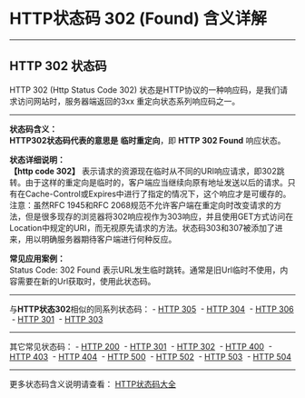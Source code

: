 # HTTP状态码 302 (Found) 含义详解

---

## HTTP 302 状态码

HTTP 302 (Http Status Code 302) 状态是HTTP协议的一种响应码，是我们请求访问网站时，服务器端返回的3xx 重定向状态系列响应码之一。

---

**状态码含义：**  
**HTTP302状态码代表的意思是** **临时重定向**，即 **HTTP 302 Found** 响应状态。

**状态详细说明：**  
**【http code 302】** 表示请求的资源现在临时从不同的URI响应请求，即302跳转。由于这样的重定向是临时的，客户端应当继续向原有地址发送以后的请求。只有在Cache-Control或Expires中进行了指定的情况下，这个响应才是可缓存的。  
注意：虽然RFC 1945和RFC 2068规范不允许客户端在重定向时改变请求的方法，但是很多现存的浏览器将302响应视作为303响应，并且使用GET方式访问在Location中规定的URI，而无视原先请求的方法。状态码303和307被添加了进来，用以明确服务器期待客户端进行何种反应。

**常见应用案例：**  
Status Code: 302 Found 表示URL发生临时跳转。通常是旧Url临时不使用，内容需要在新的Url获取时，使用此状态码。

  

---

与**HTTP状态302**相似的同系列状态码： - [HTTP 305](https://github.com/CrayonL/AllHttpStatusCodes/blob/master/HTTPStatusCode/3xx_Redirection/Code_305.md "HTTP 305详细说明")
 - [HTTP 304](https://github.com/CrayonL/AllHttpStatusCodes/blob/master/HTTPStatusCode/3xx_Redirection/Code_304.md "HTTP 304详细说明")
 - [HTTP 306](https://github.com/CrayonL/AllHttpStatusCodes/blob/master/HTTPStatusCode/3xx_Redirection/Code_306.md "HTTP 306详细说明")
 - [HTTP 301](https://github.com/CrayonL/AllHttpStatusCodes/blob/master/HTTPStatusCode/3xx_Redirection/Code_301.md "HTTP 301详细说明")
 - [HTTP 303](https://github.com/CrayonL/AllHttpStatusCodes/blob/master/HTTPStatusCode/3xx_Redirection/Code_303.md "HTTP 303详细说明")

---

其它常见状态码： - [HTTP 200](https://github.com/CrayonL/AllHttpStatusCodes/blob/master/HTTPStatusCode/2xx_Success/Code_200.md "HTTP 200详细说明")
 - [HTTP 301](https://github.com/CrayonL/AllHttpStatusCodes/blob/master/HTTPStatusCode/3xx_Redirection/Code_301.md "HTTP 301详细说明")
 - [HTTP 302](https://github.com/CrayonL/AllHttpStatusCodes/blob/master/HTTPStatusCode/3xx_Redirection/Code_302.md "HTTP 302详细说明")
 - [HTTP 400](https://github.com/CrayonL/AllHttpStatusCodes/blob/master/HTTPStatusCode/4xx_ClientErrors/Code_400.md "HTTP 400详细说明")
 - [HTTP 403](https://github.com/CrayonL/AllHttpStatusCodes/blob/master/HTTPStatusCode/4xx_ClientErrors/Code_403.md "HTTP 403详细说明")
 - [HTTP 404](https://github.com/CrayonL/AllHttpStatusCodes/blob/master/HTTPStatusCode/4xx_ClientErrors/Code_404.md "HTTP 404详细说明")
 - [HTTP 500](https://github.com/CrayonL/AllHttpStatusCodes/blob/master/HTTPStatusCode/5xx_ServerErrors/Code_500.md "HTTP 500详细说明")
 - [HTTP 502](https://github.com/CrayonL/AllHttpStatusCodes/blob/master/HTTPStatusCode/5xx_ServerErrors/Code_502.md "HTTP 502详细说明")
 - [HTTP 503](https://github.com/CrayonL/AllHttpStatusCodes/blob/master/HTTPStatusCode/5xx_ServerErrors/Code_503.md "HTTP 503详细说明")
 - [HTTP 504](https://github.com/CrayonL/AllHttpStatusCodes/blob/master/HTTPStatusCode/5xx_ServerErrors/Code_504.md "HTTP 504详细说明")

---

更多状态码含义说明请查看： [HTTP状态码大全](https://github.com/CrayonL/AllHttpStatusCodes)